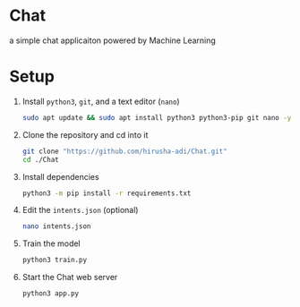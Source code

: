 # Chat

a simple chat applicaiton powered by Machine Learning

# Setup

1. Install `python3`, `git`, and a text editor (`nano`)
    ```bash
    sudo apt update && sudo apt install python3 python3-pip git nano -y
    ```

2. Clone the repository and cd into it
    ```bash
    git clone "https://github.com/hirusha-adi/Chat.git"
    cd ./Chat
    ```

3. Install dependencies
    ```bash
    python3 -m pip install -r requirements.txt
    ```

4. Edit the `intents.json` (optional)
    ```bash
    nano intents.json
    ```

5. Train the model
    ```bash
    python3 train.py
    ```

6. Start the Chat web server
    ```bash
    python3 app.py
    ```

